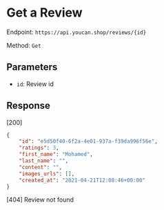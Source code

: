 # Get a Review

Endpoint: `https://api.youcan.shop/reviews/{id}` 

Method: `Get`

## Parameters

- `id`: Review id

## Response

[200]

```json
{
    "id": "e5d50f40-6f2a-4e01-937a-f39da996f56e",
    "ratings": 3,
    "first_name": "Mohamed",
    "last_name": "",
    "content": "",
    "images_urls": [],
    "created_at": "2021-04-21T12:08:46+00:00"
}
```

[404] Review not found
